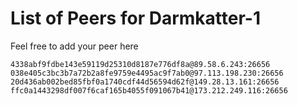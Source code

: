 # List of Peers for Darmkatter-1

Feel free to add your peer here

```
4338abf9fdbe143e59119d25310d8187e776df8a@89.58.6.243:26656
038e405c3bc3b7a72b2a8fe9759e4495ac9f7ab0@97.113.198.230:26656
20d436ab002bed85fbf0a1740cdf44d56594d62f@149.28.13.161:26656
ffc0a1443298df007f6caf165b4055f091067b41@173.212.249.116:26656
```
